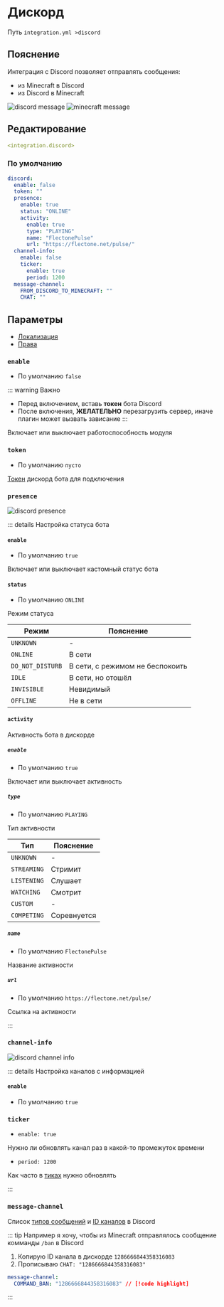 # Дискорд
Путь `integration.yml >discord`

## Пояснение
Интеграция с Discord позволяет отправлять сообщения:
- из Minecraft в Discord
- из Discord в Minecraft

![discord message](/discordmessage.png)
![minecraft message](/discordminecraftmessage.png)


## Редактирование
```yaml
<integration.discord>
```

### По умолчанию
```yaml
discord:
  enable: false
  token: ""
  presence:
    enable: true
    status: "ONLINE"
    activity:
      enable: true
      type: "PLAYING"
      name: "FlectonePulse"
      url: "https://flectone.net/pulse/"
  channel-info:
    enable: false
    ticker:
      enable: true
      period: 1200
  message-channel:
    FROM_DISCORD_TO_MINECRAFT: ""
    CHAT: ""
```

## Параметры

- [Локализация](/ru/localizations/ru_ru/integration/discord/)
- [Права](/ru/permission/integration/discord/)

### `enable`
- По умолчанию `false`

::: warning Важно
- Перед включением, вставь **токен** бота Discord
- После включения, **ЖЕЛАТЕЛЬНО** перезагрузить сервер, иначе плагин может вызвать зависание
:::

Включает или выключает работоспособность модуля

### `token`
- По умолчанию `пусто`

[Токен](https://discordgsm.com/guide/how-to-get-a-discord-bot-token) дискорд бота для подключения

### `presence`

![discord presence](/discordpresence.png)

::: details Настройка статуса бота
#### `enable`
- По умолчанию `true`

Включает или выключает кастомный статус бота

#### `status`
- По умолчанию `ONLINE`

Режим статуса

| Режим            | Пояснение                       |
|------------------|---------------------------------|
| `UNKNOWN`        | -                               |
| `ONLINE`         | В сети                          |
| `DO_NOT_DISTURB` | В сети, с режимом не беспокоить |
| `IDLE`           | В сети, но отошёл               |
| `INVISIBLE`      | Невидимый                       |
| `OFFLINE`        | Не в сети                       |

#### `activity`

Активность бота в дискорде

##### `enable`
- По умолчанию `true`

Включает или выключает активность

##### `type`
- По умолчанию `PLAYING`

Тип активности

| Тип         | Пояснение   |
|-------------|-------------|
| `UNKNOWN`   | -           |
| `STREAMING` | Стримит     |
| `LISTENING` | Слушает     |
| `WATCHING`  | Смотрит     |
| `CUSTOM`    | -           |
| `COMPETING` | Соревнуется |

##### `name`
- По умолчанию `FlectonePulse`

Название активности

##### `url`
- По умолчанию `https://flectone.net/pulse/`

Ссылка на активности

:::


### `channel-info`

![discord channel info](/discordchannelinfo.png)

::: details Настройка каналов с информацией
#### `enable`
- По умолчанию `true`

### `ticker`
- `enable: true`

Нужно ли обновлять канал раз в какой-то промежуток времени

- `period: 1200`

Как часто в [тиках](https://ru.minecraft.wiki/w/%D0%A2%D0%B0%D0%BA%D1%82) нужно обновлять

:::

### `message-channel`

Список [типов сообщений](#типы-сообщений) и [ID каналов](https://support.discord.com/hc/ru/articles/206346498-%D0%93%D0%B4%D0%B5-%D0%BC%D0%BD%D0%B5-%D0%BD%D0%B0%D0%B9%D1%82%D0%B8-ID-%D0%BF%D0%BE%D0%BB%D1%8C%D0%B7%D0%BE%D0%B2%D0%B0%D1%82%D0%B5%D0%BB%D1%8F-%D1%81%D0%B5%D1%80%D0%B2%D0%B5%D1%80%D0%B0-%D1%81%D0%BE%D0%BE%D0%B1%D1%89%D0%B5%D0%BD%D0%B8%D1%8F) в Discord

::: tip Например я хочу, чтобы из Minecraft отправлялось сообщение комманды `/ban` в Discord
1. Копирую ID канала в дискорде `1286666844358316083`
2. Прописываю `CHAT: "1286666844358316083"`

```yaml
message-channel:
  COMMAND_BAN: "1286666844358316083" // [!code highlight]
```
:::

<!--@include: @/ru/parts/messagetag.md-->

